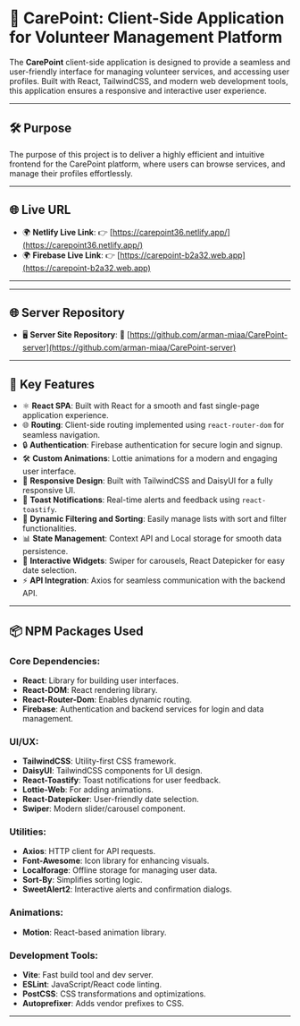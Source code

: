 # 🌟 CarePoint: Client-Side Application for Volunteer Management Platform

The **CarePoint** client-side application is designed to provide a seamless and user-friendly interface for managing volunteer services,  and accessing user profiles. Built with React, TailwindCSS, and modern web development tools, this application ensures a responsive and interactive user experience.

---

## 🛠 Purpose

The purpose of this project is to deliver a highly efficient and intuitive frontend for the CarePoint platform, where users can browse services, and manage their profiles effortlessly.

---

## 🌐 Live URL

- 🌍 **Netlify Live Link**: 👉 [https://carepoint36.netlify.app/](https://carepoint36.netlify.app/)
- 🌍 **Firebase Live Link**: 👉 [https://carepoint-b2a32.web.app](https://carepoint-b2a32.web.app)

---
---

## 🌐 Server Repository  

- 🖥️ **Server Site Repository**: 🔗 [https://github.com/arman-miaa/CarePoint-server](https://github.com/arman-miaa/CarePoint-server)  

---

## 🚀 Key Features

- ⚛️ **React SPA**: Built with React for a smooth and fast single-page application experience.
- 🌐 **Routing**: Client-side routing implemented using `react-router-dom` for seamless navigation.
- 🔒 **Authentication**: Firebase authentication for secure login and signup.
- 🛠️ **Custom Animations**: Lottie animations for a modern and engaging user interface.
- 🎨 **Responsive Design**: Built with TailwindCSS and DaisyUI for a fully responsive UI.
- 🌈 **Toast Notifications**: Real-time alerts and feedback using `react-toastify`.
- 🎯 **Dynamic Filtering and Sorting**: Easily manage lists with sort and filter functionalities.
- 📊 **State Management**: Context API and Local storage  for smooth data persistence.
- 🧩 **Interactive Widgets**: Swiper for carousels, React Datepicker for easy date selection.
- ⚡ **API Integration**: Axios for seamless communication with the backend API.

---

## 📦 NPM Packages Used

### Core Dependencies:
- **React**: Library for building user interfaces.
- **React-DOM**: React rendering library.
- **React-Router-Dom**: Enables dynamic routing.
- **Firebase**: Authentication and backend services for login and data management.

### UI/UX:
- **TailwindCSS**: Utility-first CSS framework.
- **DaisyUI**: TailwindCSS components for UI design.
- **React-Toastify**: Toast notifications for user feedback.
- **Lottie-Web**: For adding animations.
- **React-Datepicker**: User-friendly date selection.
- **Swiper**: Modern slider/carousel component.

### Utilities:
- **Axios**: HTTP client for API requests.
- **Font-Awesome**: Icon library for enhancing visuals.
- **Localforage**: Offline storage for managing user data.
- **Sort-By**: Simplifies sorting logic.
- **SweetAlert2**: Interactive alerts and confirmation dialogs.

### Animations:
- **Motion**: React-based animation library.

### Development Tools:
- **Vite**: Fast build tool and dev server.
- **ESLint**: JavaScript/React code linting.
- **PostCSS**: CSS transformations and optimizations.
- **Autoprefixer**: Adds vendor prefixes to CSS.

---

